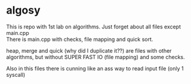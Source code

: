 # algosy

This is repo with 1st lab on algorithms. Just forget about all files except main.cpp  
There is main.cpp with checks, file mapping and quick sort.  
  
heap, merge and quick (why did I duplicate it??) are files with other algorithms, but without SUPER FAST IO (file mapping) and some checks.  
  
Also in this files there is cunning like an ass way to read input file (only 1 syscall) 